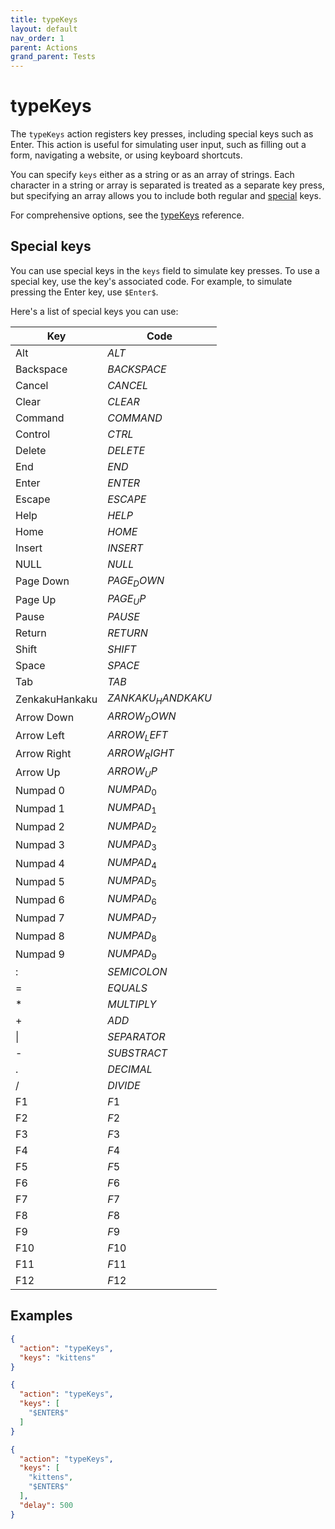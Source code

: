 ```yaml
---
title: typeKeys
layout: default
nav_order: 1
parent: Actions
grand_parent: Tests
---
```


# typeKeys

The `typeKeys` action registers key presses, including special keys such as Enter. This action is useful for simulating user input, such as filling out a form, navigating a website, or using keyboard shortcuts.

You can specify `keys` either as a string or as an array of strings. Each character in a string or array is separated is treated as a separate key press, but specifying an array allows you to include both regular and [special](#special-keys) keys.

For comprehensive options, see the [typeKeys](/reference/schemas/typeKeys) reference.

## Special keys

You can use special keys in the `keys` field to simulate key presses. To use a special key, use the key's associated code. For example, to simulate pressing the Enter key, use `$Enter$`.

Here's a list of special keys you can use:

| Key | Code |
| --- | --- |
| Alt | $ALT$ |
| Backspace | $BACKSPACE$ |
| Cancel | $CANCEL$ |
| Clear | $CLEAR$ |
| Command | $COMMAND$ |
| Control | $CTRL$ |
| Delete | $DELETE$ |
| End | $END$ |
| Enter | $ENTER$ |
| Escape | $ESCAPE$ |
| Help | $HELP$ |
| Home | $HOME$ |
| Insert | $INSERT$ |
| NULL | $NULL$ |
| Page Down | $PAGE_DOWN$ |
| Page Up | $PAGE_UP$ |
| Pause | $PAUSE$ |
| Return | $RETURN$ |
| Shift | $SHIFT$ |
| Space | $SPACE$ |
| Tab | $TAB$ |
| ZenkakuHankaku | $ZANKAKU_HANDKAKU$ |
| Arrow Down | $ARROW_DOWN$ |
| Arrow Left | $ARROW_LEFT$ |
| Arrow Right | $ARROW_RIGHT$ |
| Arrow Up | $ARROW_UP$ |
| Numpad 0 | $NUMPAD_0$ |
| Numpad 1 | $NUMPAD_1$ |
| Numpad 2 | $NUMPAD_2$ |
| Numpad 3 | $NUMPAD_3$ |
| Numpad 4 | $NUMPAD_4$ |
| Numpad 5 | $NUMPAD_5$ |
| Numpad 6 | $NUMPAD_6$ |
| Numpad 7 | $NUMPAD_7$ |
| Numpad 8 | $NUMPAD_8$ |
| Numpad 9 | $NUMPAD_9$ |
| : | $SEMICOLON$ |
| = | $EQUALS$ |
| \* | $MULTIPLY$ |
| + | $ADD$ |
| \| | $SEPARATOR$ |
| - | $SUBSTRACT$ |
| . | $DECIMAL$ |
| / | $DIVIDE$ |
| F1 | $F1$ |
| F2 | $F2$ |
| F3 | $F3$ |
| F4 | $F4$ |
| F5 | $F5$ |
| F6 | $F6$ |
| F7 | $F7$ |
| F8 | $F8$ |
| F9 | $F9$ |
| F10 | $F10$ |
| F11 | $F11$ |
| F12 | $F12$ |

## Examples

```json
{
  "action": "typeKeys",
  "keys": "kittens"
}
```

```json
{
  "action": "typeKeys",
  "keys": [
    "$ENTER$"
  ]
}
```

```json
{
  "action": "typeKeys",
  "keys": [
    "kittens",
    "$ENTER$"
  ],
  "delay": 500
}
```
